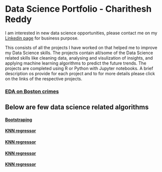 # Data Science Portfolio - Charithesh Reddy

I am interested in new data science opportunities, please contact me on my <a href="https://linkedin.com/in/charithesh-reddy/">Linkedin page</a> for business purpose.

This consists of all the projects I have worked on that helped me to improve my Data Science skills. The projects contain all/some of the Data Science related skills like cleaning data, analysing and visulization of insights, and applying machine learning algorithms to predict the future trends. The projects are completed using R or Python with Jupyter notebooks. A brief description os provide for each project and to for more details please click on the links of the respective projects.

<h3><a href=""> EDA on Boston crimes </a></h3> 


## Below are few data science related algorithms 
<h4><a href="https://github.com/charithesh/data-science-portfolio/blob/master/Boostsraping.ipynb"> Bootstraping </a></h4>
<h4><a href="https://github.com/charithesh/data-science-portfolio/blob/master/CV%20for%20KNN%20regressor.ipynb"> KNN regressor </a></h4>
<h4><a href="https://github.com/charithesh/data-science-portfolio/blob/master/CV%20for%20KNN%20regressor.ipynb"> KNN regressor </a></h4>
<h4><a href="https://github.com/charithesh/data-science-portfolio/blob/master/CV%20for%20KNN%20regressor.ipynb"> KNN regressor </a></h4>
<h4><a href="https://github.com/charithesh/data-science-portfolio/blob/master/CV%20for%20KNN%20regressor.ipynb"> KNN regressor </a></h4>
